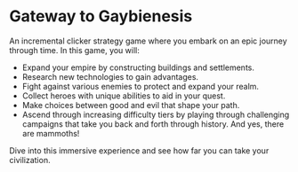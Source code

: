 # Gateway to Gaybienesis
An incremental clicker strategy game where you embark on an epic journey through time. In this game, you will:

- Expand your empire by constructing buildings and settlements.
- Research new technologies to gain advantages.
- Fight against various enemies to protect and expand your realm.
- Collect heroes with unique abilities to aid in your quest.
- Make choices between good and evil that shape your path.
- Ascend through increasing difficulty tiers by playing through challenging campaigns that take you back and forth through history. And yes, there are mammoths!

Dive into this immersive experience and see how far you can take your civilization.
